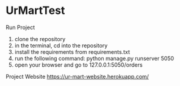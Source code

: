 # UrMartTest

Run Project
1. clone the repository
2. in the terminal, cd into the repository
3. install the requirements from requirements.txt
4. run the following command: python manage.py runserver 5050
5. open your browser and go to 127.0.0.1:5050/orders


Project Website
https://ur-mart-website.herokuapp.com/
